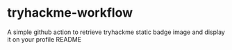# tryhackme-workflow
A simple github action to retrieve tryhackme static badge image and display it on your profile README
